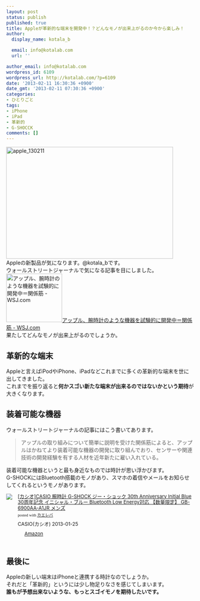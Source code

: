 ```yaml
---
layout: post
status: publish
published: true
title: Appleが革新的な端末を開発中！？どんなモノが出来上がるのか今から楽しみ！
author:
  display_name: kotala_b

  email: info@kotalab.com
  url: ''

author_email: info@kotalab.com
wordpress_id: 6109
wordpress_url: http://kotalab.com/?p=6109
date: '2013-02-11 16:30:36 +0900'
date_gmt: '2013-02-11 07:30:36 +0900'
categories:
- ひとりごと
tags:
- iPhone
- iPad
- 革新的
- G-SHOCCK
comments: []
---
```

<p><img src="http://kotalab.com/wp-content/uploads/apple_130211-448x300.jpg" alt="apple_130211" width="448" height="300" class="alignnone size-large wp-image-6113" /><br />
Appleの新製品が気になります。@kotala_bです。<br />
ウォールストリートジャーナルで気になる記事を目にしました。<br />
<a href="http://jp.wsj.com/article/SB10001424127887324650504578296682346212980.html" target="_blank"><img  class="alignleft" src="http://capture.heartrails.com/150x130?http://jp.wsj.com/article/SB10001424127887324650504578296682346212980.html" alt="アップル、腕時計のような機器を試験的に開発中＝関係筋 - WSJ.com" width="150" height="130" /></a><a href="http://jp.wsj.com/article/SB10001424127887324650504578296682346212980.html" target="_blank">アップル、腕時計のような機器を試験的に開発中＝関係筋 - WSJ.com</a><a href="http://b.hatena.ne.jp/entry/http://jp.wsj.com/article/SB10001424127887324650504578296682346212980.html" target="_blank"><img border="0" src="http://b.hatena.ne.jp/entry/image/http://jp.wsj.com/article/SB10001424127887324650504578296682346212980.html" alt="" /></a><br style="clear:both;" />果たしてどんなモノが出来上がるのでしょうか。<br />
<!--more--></p>
<h2>革新的な端末</h2>
<p>Appleと言えばiPodやiPhone、iPadなどこれまでに多くの革新的な端末を世に出してきました。<br />
これまでを振り返ると<strong>何かスゴい新たな端末が出来るのではないかという期待</strong>が大きくなります。</p>
<h2>装着可能な機器</h2>
<p>ウォールストリートジャーナルの記事にはこう書いてあります。</p>
<blockquote><p>アップルの取り組みについて簡単に説明を受けた関係筋によると、アップルはかねてより装着可能な機器の開発に取り組んでおり、センサーや関連技術の開発経験を有する人材を近年新たに雇い入れている。</p></blockquote>
<p>装着可能な機器というと最も身近なものでは時計が思い浮かびます。<br />
G-SHOCKにはBluetooth搭載のモノがあり、スマホの着信やメールをお知らせしてくれるというモノがあります。</p>
<div class="kaerebalink-box" style="text-align:left;padding-bottom:20px;font-size:small;/zoom: 1;overflow: hidden;">
<div class="kaerebalink-image" style="float:left;margin:0 15px 10px 0;"><a href="http://www.amazon.co.jp/exec/obidos/ASIN/B00ANCJLVO/same-22/ref=nosim/" rel="nofollow" target="_blank"><img src="http://ecx.images-amazon.com/images/I/51RPw9-2ANL._SL160_.jpg" style="border: none;" /></a></div>
<div class="kaerebalink-info" style="line-height:120%;/zoom: 1;overflow: hidden;">
<div class="kaerebalink-name" style="margin-bottom:10px;line-height:120%"><a href="http://www.amazon.co.jp/exec/obidos/ASIN/B00ANCJLVO/same-22/ref=nosim/" rel="nofollow" target="_blank">[カシオ]CASIO 腕時計 G-SHOCK ジー・ショック 30th Anniversary Initial Blue 30周年記念 イニシャル・ブルー Bluetooth Low Energy対応 【数量限定】   GB-6900AA-A1JR メンズ</a>
<div class="kaerebalink-powered-date" style="font-size:8pt;margin-top:5px;font-family:verdana;line-height:120%">posted with <a href="http://kaereba.com" target="_blank">カエレバ</a></div>
</div>
<div class="kaerebalink-detail" style="margin-bottom:5px;"> CASIO(カシオ) 2013-01-25    </div>
<div class="kaerebalink-link1" style="margin-top:10px;">
<div class="shoplinkamazon" style="display:inline;margin-right:5px;background: url('http://img.yomereba.com/tam_k_01.gif') 0 0 no-repeat;padding: 2px 0 2px 18px;white-space: nowrap;"><a href="http://www.amazon.co.jp/gp/search?keywords=GB-6900AA-A1JR&__mk_ja_JP=%83J%83%5E%83J%83i&tag=same-22" rel="nofollow" target="_blank" title="アマゾン" >Amazon</a></div>
</div>
</div>
<div class="booklink-footer" style="clear: left"></div>
</div>
<h2>最後に</h2>
<p>Appleの新しい端末はiPhoneと連携する時計なのでしょうか。<br />
それだと「革新的」というには少し物足りなさを感じてしまいます。<br />
<strong>誰もが予想出来ないような、もっとスゴイモノを期待したいです。</strong></p>

